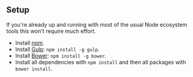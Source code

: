 ## Setup

If you're already up and running with most of the usual Node ecosystem tools this won't require much effort.

* Install [npm](http://blog.npmjs.org/post/85484771375/how-to-install-npm).
* Install [Gulp](http://gulpjs.com/): `npm install -g gulp`.
* Install [Bower](http://bower.io/#install-bower): `npm install -g bower`.
* Install all dependencies with `npm install` and then all packages with `bower install`.
